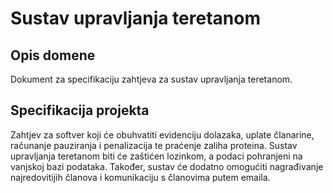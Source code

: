 # Sustav upravljanja teretanom

## Opis domene
Dokument za specifikaciju zahtjeva za sustav upravljanja teretanom.

## Specifikacija projekta
Zahtjev za softver koji će obuhvatiti evidenciju dolazaka, uplate članarine, računanje pauziranja i penalizacija te praćenje zaliha proteina. Sustav upravljanja teretanom biti će zaštićen lozinkom, a podaci pohranjeni na vanjskoj bazi podataka. Također, sustav će dodatno omogućiti nagrađivanje najredovitijih članova i komunikaciju s članovima putem emaila.
